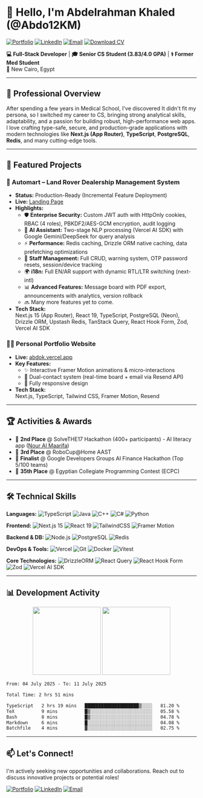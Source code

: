 # 👋 Hello, I'm Abdelrahman Khaled (@Abdo12KM)

[![Portfolio](https://img.shields.io/badge/Portfolio-%23000000.svg?style=for-the-badge&logo=vercel&logoColor=white)](https://abdok.vercel.app)
[![LinkedIn](https://img.shields.io/badge/LinkedIn-0077B5?style=for-the-badge&logo=linkedin&logoColor=white)](https://linkedin.com/in/abdo12k)
[![Email](https://img.shields.io/badge/Email-D14836?style=for-the-badge&logo=gmail&logoColor=white)](mailto:abdo12k@hotmail.com)
[![Download CV](https://img.shields.io/badge/CV-4CAF50?style=for-the-badge&logo=googleDrive&logoColor=white)](https://drive.google.com/file/d/1qgQ2StAQjO3qxvWbqQyrGxJQuC3LiUk6/view?usp=sharing)

**💻 Full-Stack Developer** | **🎓 Senior CS Student (3.83/4.0 GPA)** | **⚕️ Former Med Student**  
📍 New Cairo, Egypt

---

## 🚀 Professional Overview

After spending a few years in Medical School, I've discovered It didn't fit my persona, so I switched my career to CS, bringing strong analytical skills, adaptability, and a passion for building robust, high-performance web apps. I love crafting type-safe, secure, and production-grade applications with modern technologies like **Next.js (App Router)**, **TypeScript**, **PostgreSQL**, **Redis**, and many cutting-edge tools.

---

## 🚀 Featured Projects

### 🚗 Automart – Land Rover Dealership Management System
- **Status:** Production-Ready (Incremental Feature Deployment)
- **Live:** [Landing Page](https://automart.vercel.app)
- **Highlights:**
  - 🛡️ **Enterprise Security:** Custom JWT auth with HttpOnly cookies, RBAC (4 roles), PBKDF2/AES-GCM encryption, audit logging
  - 🤖 **AI Assistant:** Two-stage NLP processing (Vercel AI SDK) with Google Gemini/DeepSeek for query analysis
  - ⚡ **Performance:** Redis caching, Drizzle ORM native caching, data prefetching optimizations
  - 👥 **Staff Management:** Full CRUD, warning system, OTP password resets, session/device tracking
  - 🌍 **i18n:** Full EN/AR support with dynamic RTL/LTR switching (next-intl)
  - 📊 **Advanced Features:** Message board with PDF export, announcements with analytics, version rollback
  - 🔜 Many more features yet to come.
- **Tech Stack:**  
  Next.js 15 (App Router), React 19, TypeScript, PostgreSQL (Neon), Drizzle ORM, Upstash Redis, TanStack Query, React Hook Form, Zod, Vercel AI SDK

### 👨‍💻 Personal Portfolio Website
- **Live:** [abdok.vercel.app](https://abdok.vercel.app)  
- **Key Features:**
  - ✨ Interactive Framer Motion animations & micro-interactions
  - 📨 Dual-contact system (real-time board + email via Resend API)
  - 📱 Fully responsive design
- **Tech Stack:**  
  Next.js, TypeScript, Tailwind CSS, Framer Motion, Resend

---

## 🏆 Activities & Awards
- 🥈 **2nd Place** @ SolveTHE17 Hackathon (400+ participants) - AI literacy app ([Nour Al Maarifa](https://nour-alma3refa.vercel.app))
- 🥉 **3rd Place** @ RoboCup@Home AAST
- 🏅 **Finalist** @ Google Developers Groups AI Finance Hackathon (Top 5/100 teams)
- 🧠 **35th Place** @ Egyptian Collegiate Programming Contest (ECPC)

---

## 🛠️ Technical Skills

**Languages:** 
![TypeScript](https://img.shields.io/badge/TypeScript-3178C6?style=flat&logo=typescript&logoColor=white)
![Java](https://img.shields.io/badge/Java-007396?style=flat&logo=openjdk&logoColor=white)
![C++](https://img.shields.io/badge/C++-00599C?style=flat&logo=cplusplus&logoColor=white)
![C#](https://custom-icon-badges.demolab.com/badge/C%23-%23239120.svg?logo=cshrp&logoColor=white)
![Python](https://img.shields.io/badge/Python-3776AB?style=flat&logo=python&logoColor=white)

**Frontend:**
![Next.js 15](https://img.shields.io/badge/Next.js_15-000000?style=flat&logo=nextdotjs&logoColor=white)
![React 19](https://img.shields.io/badge/React_19-61DAFB?style=flat&logo=react&logoColor=black)
![TailwindCSS](https://img.shields.io/badge/TailwindCSS-06B6D4?style=flat&logo=tailwindcss&logoColor=white)
![Framer Motion](https://img.shields.io/badge/Framer%20Motion-0055FF?style=flat&logo=framer&logoColor=white)

**Backend & DB:**
![Node.js](https://img.shields.io/badge/Node.js-339933?style=flat&logo=nodedotjs&logoColor=white)
![PostgreSQL](https://img.shields.io/badge/PostgreSQL-4169E1?style=flat&logo=postgresql&logoColor=white)
![Redis](https://img.shields.io/badge/Redis-DC382D?style=flat&logo=redis&logoColor=white)

**DevOps & Tools:**
![Vercel](https://img.shields.io/badge/Vercel-000000?style=flat&logo=vercel&logoColor=white)
![Git](https://img.shields.io/badge/Git-F05032?style=flat&logo=git&logoColor=white)
![Docker](https://img.shields.io/badge/Docker-2496ED?style=flat&logo=docker&logoColor=white)
![Vitest](https://img.shields.io/badge/Vitest-6E9F18?style=flat&logo=vitest&logoColor=white)

**Core Technologies:**
![DrizzleORM](https://img.shields.io/badge/Drizzle_ORM-FF6600?style=flat)
![React Query](https://img.shields.io/badge/React_Query-FF4154?style=flat&logo=reactquery&logoColor=white)
![React Hook Form](https://img.shields.io/badge/React_Hook_Form-EC5990?style=flat&logo=reacthookform&logoColor=white)
![Zod](https://img.shields.io/badge/Zod-1A365D?style=flat&logo=zod&logoColor=white)
![Vercel AI SDK](https://img.shields.io/badge/Vercel_AI_SDK-000000?style=flat&logo=vercel&logoColor=white)

---

## 📊 Development Activity

<div align="center">
  <img height="180em" src="https://abdo-readme.vercel.app/api?username=abdo12km&show_icons=true&theme=dark&hide_border=true&count_private=true">
  <img height="180em" src="https://abdo-readme.vercel.app/api/top-langs/?username=abdo12km&layout=compact&theme=dark&hide_border=true">
</div>

<!--START_SECTION:waka-->

```txt
From: 04 July 2025 - To: 11 July 2025

Total Time: 2 hrs 51 mins

TypeScript   2 hrs 19 mins   ████████████████████▒░░░░   81.20 %
TeX          9 mins          █▒░░░░░░░░░░░░░░░░░░░░░░░   05.58 %
Bash         8 mins          █▒░░░░░░░░░░░░░░░░░░░░░░░   04.78 %
Markdown     6 mins          █░░░░░░░░░░░░░░░░░░░░░░░░   04.08 %
Batchfile    4 mins          ▓░░░░░░░░░░░░░░░░░░░░░░░░   02.75 %
```

<!--END_SECTION:waka-->

---

## 📫 Let's Connect!

I'm actively seeking new opportunities and collaborations. Reach out to discuss innovative projects or potential roles!

[![Portfolio](https://img.shields.io/badge/Portfolio-%23000000.svg?style=for-the-badge&logo=vercel&logoColor=white)](https://abdok.vercel.app)
[![LinkedIn](https://img.shields.io/badge/LinkedIn-0077B5?style=for-the-badge&logo=linkedin&logoColor=white)](https://linkedin.com/in/abdo12k)
[![Email](https://img.shields.io/badge/Email-D14836?style=for-the-badge&logo=gmail&logoColor=white)](mailto:abdo12k@hotmail.com)
